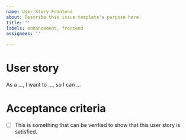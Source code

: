 ```yaml
---
name: User Story Frontend
about: Describe this issue template's purpose here.
title: ''
labels: enhancement, frontend
assignees: ''

---
```


# User story
As a ..., I want to ..., so I can ...

# Acceptance criteria

- [ ] This is something that can be verified to show that this user story is satisfied.
